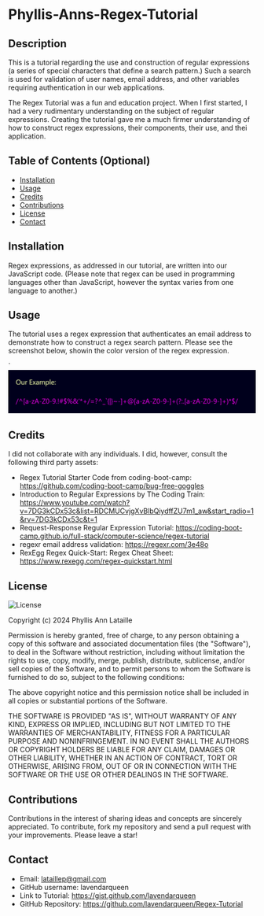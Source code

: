 # Phyllis-Anns-Regex-Tutorial

## Description

This is a tutorial regarding the use and construction of regular expressions (a series of special characters that define a search pattern.) Such a search is used for validation of user names, email address, and other variables requiring authentication in our web applications.

The Regex Tutorial was a fun and education project. When I first started, I had a very rudimentary understanding on the subject of regular expressions. Creating the tutorial gave me a much firmer understanding of how to construct regex expressions, their components, their use, and thei application.

## Table of Contents (Optional)

- [Installation](#installation)
- [Usage](#usage)
- [Credits](#credits)
- [Contributions](#contributions)
- [License](#license)
- [Contact](#contact)

## Installation

Regex expressions, as addressed in our tutorial, are written into our JavaScript code. (Please note that regex can be used in programming languages other than JavaScript, however the syntax varies from one language to another.)

## Usage

The tutorial uses a regex expression that authenticates an email address to demonstrate how to construct a regex search pattern. Please see the screenshot below, showin the color version of the regex expression.

` ![Color Screenshot](/assets/images/ScreenshotRegexExpression.png)

## Credits

I did not collaborate with any individuals. I did, however, consult the following third party assets:

- Regex Tutorial Starter Code from coding-boot-camp: https://github.com/coding-boot-camp/bug-free-goggles
- Introduction to Regular Expressions by The Coding Train: https://www.youtube.com/watch?v=7DG3kCDx53c&list=RDCMUCvjgXvBlbQiydffZU7m1_aw&start_radio=1&rv=7DG3kCDx53c&t=1
- Request-Response Regular Expression Tutorial: https://coding-boot-camp.github.io/full-stack/computer-science/regex-tutorial
- regexr email address validation: https://regexr.com/3e48o
- RexEgg Regex Quick-Start: Regex Cheat Sheet: https://www.rexegg.com/regex-quickstart.html

## License

![License](https://img.shields.io/badge/License-MIT-blue.svg)

Copyright (c) 2024 Phyllis Ann Lataille

Permission is hereby granted, free of charge, to any person obtaining a copy
of this software and associated documentation files (the "Software"), to deal
in the Software without restriction, including without limitation the rights
to use, copy, modify, merge, publish, distribute, sublicense, and/or sell
copies of the Software, and to permit persons to whom the Software is
furnished to do so, subject to the following conditions:

The above copyright notice and this permission notice shall be included in all
copies or substantial portions of the Software.

THE SOFTWARE IS PROVIDED "AS IS", WITHOUT WARRANTY OF ANY KIND, EXPRESS OR
IMPLIED, INCLUDING BUT NOT LIMITED TO THE WARRANTIES OF MERCHANTABILITY,
FITNESS FOR A PARTICULAR PURPOSE AND NONINFRINGEMENT. IN NO EVENT SHALL THE
AUTHORS OR COPYRIGHT HOLDERS BE LIABLE FOR ANY CLAIM, DAMAGES OR OTHER
LIABILITY, WHETHER IN AN ACTION OF CONTRACT, TORT OR OTHERWISE, ARISING FROM,
OUT OF OR IN CONNECTION WITH THE SOFTWARE OR THE USE OR OTHER DEALINGS IN THE
SOFTWARE.

## Contributions

Contributions in the interest of sharing ideas and concepts are sincerely appreciated. To contribute, fork my repository and send a pull request with your improvements. Please leave a star!

## Contact

- Email: lataillep@gmail.com
- GitHub username: lavendarqueen
- Link to Tutorial: https://gist.github.com/lavendarqueen
- GitHub Repository: https://github.com/lavendarqueen/Regex-Tutorial
